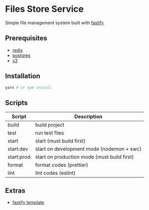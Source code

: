 # Files Store Service

Simple file management system built with [fastify](https://fastify.dev/)

## Prerequisites

- [redis](https://redis.io/)
- [postgres](https://www.postgresql.org/)
- [s3](https://aws.amazon.com/s3/)

## Installation

```sh
yarn # or npm install
```

## Scripts

| Script     | Description                                 |
| ---------- | ------------------------------------------- |
| build      | build project                               |
| test       | run test files                              |
| start      | start (must build first)                    |
| start:dev  | start on development mode (nodemon + swc)   |
| start:prod | start on production mode (must build first) |
| format     | format codes (prettier)                     |
| lint       | lint codes (eslint)                         |

## Extras

- [fastify template](https://github.com/jmrl23/fastify-template)
